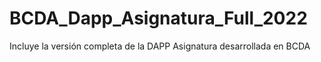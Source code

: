 # BCDA_Dapp_Asignatura_Full_2022
Incluye la versión completa de la DAPP Asignatura desarrollada en BCDA
